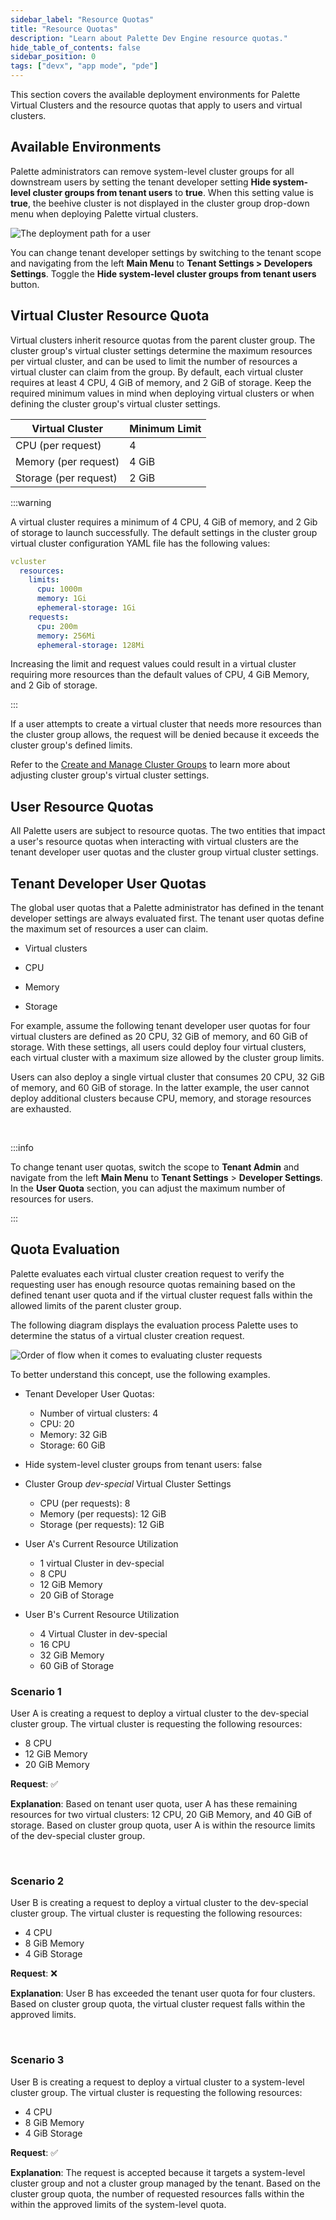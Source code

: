 ```yaml
---
sidebar_label: "Resource Quotas"
title: "Resource Quotas"
description: "Learn about Palette Dev Engine resource quotas."
hide_table_of_contents: false
sidebar_position: 0
tags: ["devx", "app mode", "pde"]
---
```


This section covers the available deployment environments for Palette Virtual Clusters and the resource quotas that
apply to users and virtual clusters.

## Available Environments

Palette administrators can remove system-level cluster groups for all downstream users by setting the tenant developer
setting **Hide system-level cluster groups from tenant users** to **true**. When this setting value is **true**, the
beehive cluster is not displayed in the cluster group drop-down menu when deploying Palette virtual clusters.

![The deployment path for a user](/045-devx_resource-quota_is-beehive-enabled.webp)

You can change tenant developer settings by switching to the tenant scope and navigating from the left **Main Menu** to
**Tenant Settings > Developers Settings**. Toggle the **Hide system-level cluster groups from tenant users** button.

## Virtual Cluster Resource Quota

Virtual clusters inherit resource quotas from the parent cluster group. The cluster group's virtual cluster settings
determine the maximum resources per virtual cluster, and can be used to limit the number of resources a virtual cluster
can claim from the group. By default, each virtual cluster requires at least 4 CPU, 4 GiB of memory, and 2 GiB of
storage. Keep the required minimum values in mind when deploying virtual clusters or when defining the cluster group's
virtual cluster settings.

| **Virtual Cluster**   | **Minimum Limit** |
| --------------------- | ----------------- |
| CPU (per request)     | 4                 |
| Memory (per request)  | 4 GiB             |
| Storage (per request) | 2 GiB             |

:::warning

A virtual cluster requires a minimum of 4 CPU, 4 GiB of memory, and 2 Gib of storage to launch successfully. The default
settings in the cluster group virtual cluster configuration YAML file has the following values:

```yaml
vcluster
  resources:
    limits:
      cpu: 1000m
      memory: 1Gi
      ephemeral-storage: 1Gi
    requests:
      cpu: 200m
      memory: 256Mi
      ephemeral-storage: 128Mi
```

Increasing the limit and request values could result in a virtual cluster requiring more resources than the default
values of CPU, 4 GiB Memory, and 2 Gib of storage.

:::

If a user attempts to create a virtual cluster that needs more resources than the cluster group allows, the request will
be denied because it exceeds the cluster group's defined limits.

Refer to the [Create and Manage Cluster Groups](../../clusters/cluster-groups/create-cluster-group.md) to learn more
about adjusting cluster group's virtual cluster settings.

## User Resource Quotas

All Palette users are subject to resource quotas. The two entities that impact a user's resource quotas when interacting
with virtual clusters are the tenant developer user quotas and the cluster group virtual cluster settings.

## Tenant Developer User Quotas

The global user quotas that a Palette administrator has defined in the tenant developer settings are always evaluated
first. The tenant user quotas define the maximum set of resources a user can claim.

- Virtual clusters

- CPU

- Memory

- Storage

For example, assume the following tenant developer user quotas for four virtual clusters are defined as 20 CPU, 32 GiB
of memory, and 60 GiB of storage. With these settings, all users could deploy four virtual clusters, each virtual
cluster with a maximum size allowed by the cluster group limits.

Users can also deploy a single virtual cluster that consumes 20 CPU, 32 GiB of memory, and 60 GiB of storage. In the
latter example, the user cannot deploy additional clusters because CPU, memory, and storage resources are exhausted.

<br />

:::info

To change tenant user quotas, switch the scope to **Tenant Admin** and navigate from the left **Main Menu** to **Tenant
Settings** > **Developer Settings**. In the **User Quota** section, you can adjust the maximum number of resources for
users.

:::

## Quota Evaluation

Palette evaluates each virtual cluster creation request to verify the requesting user has enough resource quotas
remaining based on the defined tenant user quota and if the virtual cluster request falls within the allowed limits of
the parent cluster group.

The following diagram displays the evaluation process Palette uses to determine the status of a virtual cluster creation
request.

![Order of flow when it comes to evaluating cluster requests](/045-devx_resource-quota_evaluation-process.webp)

To better understand this concept, use the following examples.

- Tenant Developer User Quotas:
  - Number of virtual clusters: 4
  - CPU: 20
  - Memory: 32 GiB
  - Storage: 60 GiB
- Hide system-level cluster groups from tenant users: false

- Cluster Group _dev-special_ Virtual Cluster Settings

  - CPU (per requests): 8
  - Memory (per requests): 12 GiB
  - Storage (per requests): 12 GiB

- User A's Current Resource Utilization

  - 1 virtual Cluster in dev-special
  - 8 CPU
  - 12 GiB Memory
  - 20 GiB of Storage

- User B's Current Resource Utilization
  - 4 Virtual Cluster in dev-special
  - 16 CPU
  - 32 GiB Memory
  - 60 GiB of Storage

### Scenario 1

User A is creating a request to deploy a virtual cluster to the dev-special cluster group. The virtual cluster is
requesting the following resources:

- 8 CPU
- 12 GiB Memory
- 20 GiB Memory

**Request**: ✅

**Explanation**: Based on tenant user quota, user A has these remaining resources for two virtual clusters: 12 CPU, 20
GiB Memory, and 40 GiB of storage. Based on cluster group quota, user A is within the resource limits of the dev-special
cluster group.

<br />

### Scenario 2

User B is creating a request to deploy a virtual cluster to the dev-special cluster group. The virtual cluster is
requesting the following resources:

- 4 CPU
- 8 GiB Memory
- 4 GiB Storage

**Request**: ❌

**Explanation**: User B has exceeded the tenant user quota for four clusters. Based on cluster group quota, the virtual
cluster request falls within the approved limits.

<br />

### Scenario 3

User B is creating a request to deploy a virtual cluster to a system-level cluster group. The virtual cluster is
requesting the following resources:

- 4 CPU
- 8 GiB Memory
- 4 GiB Storage

**Request**: ✅

**Explanation**: The request is accepted because it targets a system-level cluster group and not a cluster group managed
by the tenant. Based on the cluster group quota, the number of requested resources falls within the within the approved
limits of the system-level quota.
